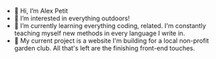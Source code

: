 - 👋 Hi, I’m Alex Petit
- 👀 I’m interested in everything outdoors!
- 🌱 I’m currently learning everything coding, related. I'm constantly teaching myself new methods in every language I write in.
- 💪 My current project is a website I'm building for a local non-profit garden club. All that's left are the finishing front-end touches.


<!---
alexpetit6/alexpetit6 is a ✨ special ✨ repository because its `README.md` (this file) appears on your GitHub profile.
You can click the Preview link to take a look at your changes.
--->
